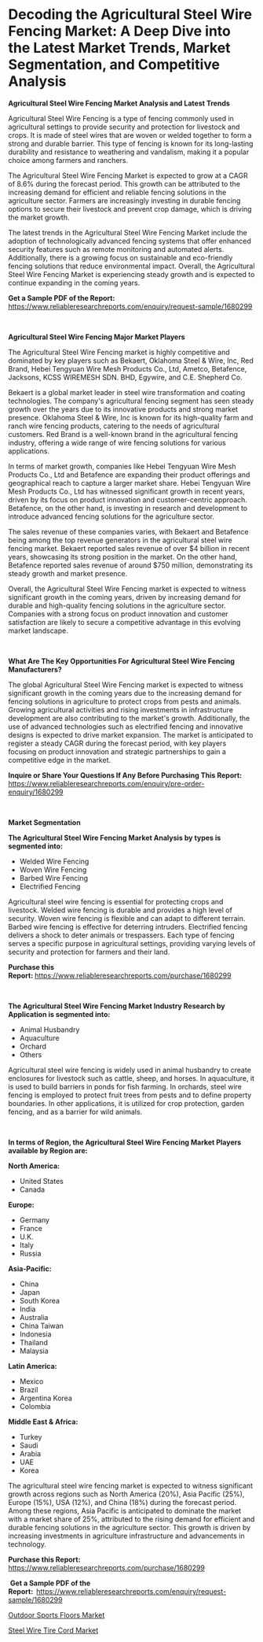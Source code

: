 <p><h1>Decoding the Agricultural Steel Wire Fencing Market: A Deep Dive into the Latest Market Trends, Market Segmentation, and Competitive Analysis</h1></p><p><strong>Agricultural Steel Wire Fencing Market Analysis and Latest Trends</strong></p>
<p><p>Agricultural Steel Wire Fencing is a type of fencing commonly used in agricultural settings to provide security and protection for livestock and crops. It is made of steel wires that are woven or welded together to form a strong and durable barrier. This type of fencing is known for its long-lasting durability and resistance to weathering and vandalism, making it a popular choice among farmers and ranchers.</p><p>The Agricultural Steel Wire Fencing Market is expected to grow at a CAGR of 8.6% during the forecast period. This growth can be attributed to the increasing demand for efficient and reliable fencing solutions in the agriculture sector. Farmers are increasingly investing in durable fencing options to secure their livestock and prevent crop damage, which is driving the market growth.</p><p>The latest trends in the Agricultural Steel Wire Fencing Market include the adoption of technologically advanced fencing systems that offer enhanced security features such as remote monitoring and automated alerts. Additionally, there is a growing focus on sustainable and eco-friendly fencing solutions that reduce environmental impact. Overall, the Agricultural Steel Wire Fencing Market is experiencing steady growth and is expected to continue expanding in the coming years.</p></p>
<p><strong>Get a Sample PDF of the Report:&nbsp;</strong> <a href="https://www.reliableresearchreports.com/enquiry/request-sample/1680299">https://www.reliableresearchreports.com/enquiry/request-sample/1680299</a></p>
<p>&nbsp;</p>
<p><strong>Agricultural Steel Wire Fencing Major Market Players</strong></p>
<p><p>The Agricultural Steel Wire Fencing market is highly competitive and dominated by key players such as Bekaert, Oklahoma Steel & Wire, Inc, Red Brand, Hebei Tengyuan Wire Mesh Products Co., Ltd, Ametco, Betafence, Jacksons, KCSS WIREMESH SDN. BHD, Egywire, and C.E. Shepherd Co. </p><p>Bekaert is a global market leader in steel wire transformation and coating technologies. The company's agricultural fencing segment has seen steady growth over the years due to its innovative products and strong market presence. Oklahoma Steel & Wire, Inc is known for its high-quality farm and ranch wire fencing products, catering to the needs of agricultural customers. Red Brand is a well-known brand in the agricultural fencing industry, offering a wide range of wire fencing solutions for various applications.</p><p>In terms of market growth, companies like Hebei Tengyuan Wire Mesh Products Co., Ltd and Betafence are expanding their product offerings and geographical reach to capture a larger market share. Hebei Tengyuan Wire Mesh Products Co., Ltd has witnessed significant growth in recent years, driven by its focus on product innovation and customer-centric approach. Betafence, on the other hand, is investing in research and development to introduce advanced fencing solutions for the agriculture sector.</p><p>The sales revenue of these companies varies, with Bekaert and Betafence being among the top revenue generators in the agricultural steel wire fencing market. Bekaert reported sales revenue of over $4 billion in recent years, showcasing its strong position in the market. On the other hand, Betafence reported sales revenue of around $750 million, demonstrating its steady growth and market presence. </p><p>Overall, the Agricultural Steel Wire Fencing market is expected to witness significant growth in the coming years, driven by increasing demand for durable and high-quality fencing solutions in the agriculture sector. Companies with a strong focus on product innovation and customer satisfaction are likely to secure a competitive advantage in this evolving market landscape.</p></p>
<p>&nbsp;</p>
<p><strong>What Are The Key Opportunities For Agricultural Steel Wire Fencing Manufacturers?</strong></p>
<p><p>The global Agricultural Steel Wire Fencing market is expected to witness significant growth in the coming years due to the increasing demand for fencing solutions in agriculture to protect crops from pests and animals. Growing agricultural activities and rising investments in infrastructure development are also contributing to the market's growth. Additionally, the use of advanced technologies such as electrified fencing and innovative designs is expected to drive market expansion. The market is anticipated to register a steady CAGR during the forecast period, with key players focusing on product innovation and strategic partnerships to gain a competitive edge in the market.</p></p>
<p><strong>Inquire or Share Your Questions If Any Before Purchasing This Report:</strong> <a href="https://www.reliableresearchreports.com/enquiry/pre-order-enquiry/1680299">https://www.reliableresearchreports.com/enquiry/pre-order-enquiry/1680299</a></p>
<p>&nbsp;</p>
<p><strong>Market Segmentation</strong></p>
<p><strong>The Agricultural Steel Wire Fencing Market Analysis by types is segmented into:</strong></p>
<p><ul><li>Welded Wire Fencing</li><li>Woven Wire Fencing</li><li>Barbed Wire Fencing</li><li>Electrified Fencing</li></ul></p>
<p><p>Agricultural steel wire fencing is essential for protecting crops and livestock. Welded wire fencing is durable and provides a high level of security. Woven wire fencing is flexible and can adapt to different terrain. Barbed wire fencing is effective for deterring intruders. Electrified fencing delivers a shock to deter animals or trespassers. Each type of fencing serves a specific purpose in agricultural settings, providing varying levels of security and protection for farmers and their land.</p></p>
<p><strong>Purchase this Report:&nbsp;</strong><a href="https://www.reliableresearchreports.com/purchase/1680299">https://www.reliableresearchreports.com/purchase/1680299</a></p>
<p>&nbsp;</p>
<p><strong>The Agricultural Steel Wire Fencing Market Industry Research by Application is segmented into:</strong></p>
<p><ul><li>Animal Husbandry</li><li>Aquaculture</li><li>Orchard</li><li>Others</li></ul></p>
<p><p>Agricultural steel wire fencing is widely used in animal husbandry to create enclosures for livestock such as cattle, sheep, and horses. In aquaculture, it is used to build barriers in ponds for fish farming. In orchards, steel wire fencing is employed to protect fruit trees from pests and to define property boundaries. In other applications, it is utilized for crop protection, garden fencing, and as a barrier for wild animals.</p></p>
<p>&nbsp;</p>
<p><strong>In terms of Region, the Agricultural Steel Wire Fencing Market Players available by Region are:</strong></p>
<p>
    <p> <strong> North America: </strong>
        <ul>
            <li>United States</li>
            <li>Canada</li>
        </ul>
        </p> 
    <p> <strong> Europe: </strong>
        <ul>
            <li>Germany</li>
            <li>France</li>
            <li>U.K.</li>
            <li>Italy</li>
            <li>Russia</li>
        </ul>
        </p> 
    <p> <strong> Asia-Pacific: </strong>
        <ul>
            <li>China</li>
            <li>Japan</li>
            <li>South Korea</li>
            <li>India</li>
            <li>Australia</li>
            <li>China Taiwan</li>
            <li>Indonesia</li>
            <li>Thailand</li>
            <li>Malaysia</li>
        </ul>
        </p> 
    <p> <strong> Latin America: </strong>
        <ul>
            <li>Mexico</li>
            <li>Brazil</li>
            <li>Argentina Korea</li>
            <li>Colombia</li>
        </ul>
        </p> 
    <p> <strong> Middle East & Africa: </strong>
        <ul>
            <li>Turkey</li>
            <li>Saudi</li>
            <li>Arabia</li>
            <li>UAE</li>
            <li>Korea</li>
        </ul>
    </p>
    </p>
<p><p>The agricultural steel wire fencing market is expected to witness significant growth across regions such as North America (20%), Asia Pacific (25%), Europe (15%), USA (12%), and China (18%) during the forecast period. Among these regions, Asia Pacific is anticipated to dominate the market with a market share of 25%, attributed to the rising demand for efficient and durable fencing solutions in the agriculture sector. This growth is driven by increasing investments in agriculture infrastructure and advancements in technology.</p></p>
<p><strong>Purchase this Report: </strong><a href="https://www.reliableresearchreports.com/purchase/1680299">https://www.reliableresearchreports.com/purchase/1680299</a></p>
<p>&nbsp;<strong>Get a Sample PDF of the Report:&nbsp;&nbsp;</strong><a href="https://www.reliableresearchreports.com/enquiry/request-sample/1680299">https://www.reliableresearchreports.com/enquiry/request-sample/1680299</a></p>
<p><strong></strong></p>
<p><p><a href="https://github.com/zjyglelu/Market-Research-Report-List-1/blob/main/outdoor-sports-floors-market.md">Outdoor Sports Floors Market</a></p><p><a href="https://github.com/mbisetmhermsr/Market-Research-Report-List-1/blob/main/steel-wire-tire-cord-market.md">Steel Wire Tire Cord Market</a></p></p>